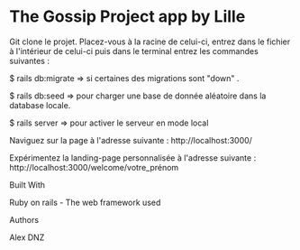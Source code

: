 # The Gossip Project app by Lille

Git clone le projet. Placez-vous à la racine de celui-ci, entrez dans le fichier à l'intérieur de celui-ci puis dans le terminal entrez les commandes suivantes :

$ rails db:migrate => si certaines des migrations sont "down" .

$ rails db:seed => pour charger une base de donnée aléatoire dans la database locale.

$ rails server => pour activer le serveur en mode local

Naviguez sur la page à l'adresse suivante : http://localhost:3000/

Expérimentez la landing-page personnalisée à l'adresse suivante : http://localhost:3000/welcome/votre_prénom

Built With

Ruby on rails - The web framework used

Authors

Alex DNZ
